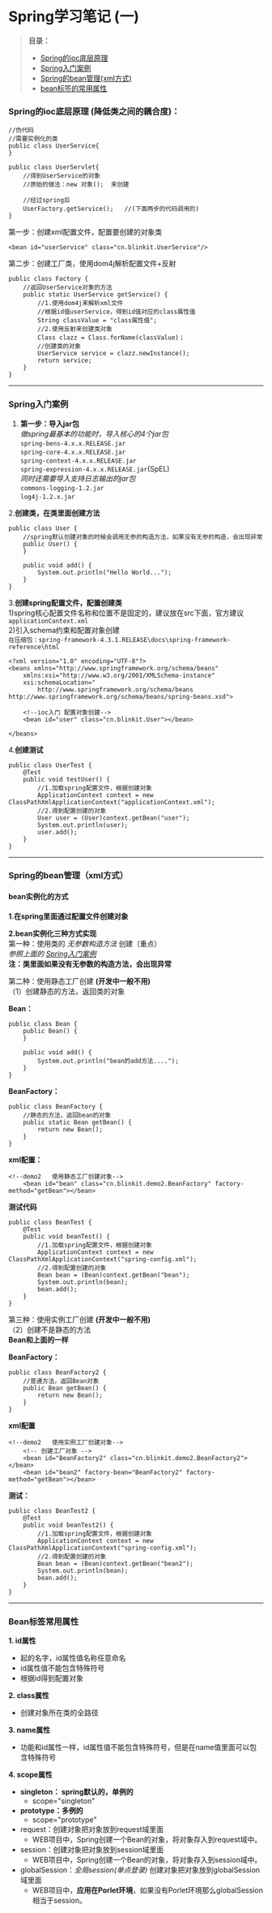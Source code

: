 ﻿# Spring学习笔记 (一)  

>**目录：**
> - [Spring的ioc底层原理](#Spring的ioc底层原理)
> - [Spring入门案例](#Spring入门案例)
> - [Spring的bean管理(xml方式)](#Spring的bean管理)
> - [bean标签的常用属性](#bean标签的常用属性) 

### Spring的ioc底层原理 (降低类之间的耦合度)：
```IOC原理-伪代码
//伪代码
//需要实例化的类
public class UserService{
}

public class UserServlet{
    //得到UserService的对象
    //原始的做法：new 对象();  来创建
    
    //经过spring后
    UserFactory.getService();   //(下面两步的代码调用的)
}
```

第一步：创建xml配置文件，配置要创建的对象类 
```  
<bean id="userService" class="cn.blinkit.UserService"/>
```  

第二步：创建工厂类，使用dom4j解析配置文件+反射  
```  
public class Factory {
    //返回UserService对象的方法
    public static UserService getService() {
        //1.使用dom4j来解析xml文件  
        //根据id值userService，得到id值对应的class属性值
        String classValue = "class属性值";
        //2.使用反射来创建类对象
        Class clazz = Class.forName(classValue)；
        //创建类的对象
        UserService service = clazz.newInstance();
        return service;
    }
}
```  
---
### Spring入门案例

1. **第一步：导入jar包**  
*做spring最基本的功能时，导入核心的4个jar包*  
`spring-bens-4.x.x.RELEASE.jar`    
`spring-core-4.x.x.RELEASE.jar`  
`spring-context-4.x.x.RELEASE.jar`  
`spring-expression-4.x.x.RELEASE.jar`(SpEL)   
*同时还需要导入支持日志输出的jar包*  
`commons-logging-1.2.jar`  
`log4j-1.2.x.jar`  

2.**创建类，在类里面创建方法**  

```
public class User {
    //spring默认创建对象的时候会调用无参的构造方法，如果没有无参的构造，会出现异常
    public User() {
    }
    
    public void add() {
        System.out.println("Hello World...");
    }
}
```  

3.**创建spring配置文件，配置创建类**    
    1)spring核心配置文件名称和位置不是固定的，建议放在src下面，官方建议`applicationContext.xml`  
    2)引入schema约束和配置对象创建  
`在压缩包：spring-framework-4.3.1.RELEASE\docs\spring-framework-reference\html`

```
<?xml version="1.0" encoding="UTF-8"?>
<beans xmlns="http://www.springframework.org/schema/beans"
    xmlns:xsi="http://www.w3.org/2001/XMLSchema-instance"
    xsi:schemaLocation="
        http://www.springframework.org/schema/beans http://www.springframework.org/schema/beans/spring-beans.xsd">

    <!--ioc入门 配置对象创建-->
    <bean id="user" class="cn.blinkit.User"></bean>

</beans>
```

4.**创建测试**
```
public class UserTest {
    @Test
    public void testUser() {
        //1.加载spring配置文件，根据创建对象
        ApplicationContext context = new ClassPathXmlApplicationContext("applicationContext.xml");
        //2.得到配置创建的对象
        User user = (User)context.getBean("user");
        System.out.println(user);
        user.add();
    }
}
```  

---  
### Spring的bean管理（xml方式）

#### bean实例化的方式  

**1.在spring里面通过配置文件创建对象**  

**2.bean实例化三种方式实现**  
第一种：使用类的 *无参数构造方法* 创建（重点）  
    *参照上面的 [Spring入门案例](#rumen)*  
    **注：类里面如果没有无参数的构造方法，会出现异常**  
    
第二种：使用静态工厂创建 **(开发中一般不用)**  
（1）创建静态的方法，返回类的对象  

**Bean：**  
```
public class Bean {
    public Bean() {
    }

    public void add() {
        System.out.println("bean的add方法....");
    }
}
``` 

**BeanFactory：**
```
public class BeanFactory {
    //静态的方法，返回bean的对象
    public static Bean getBean() {
        return new Bean();
    }
}
```

**xml配置：**  
```
<!--demo2   使用静态工厂创建对象-->
    <bean id="bean" class="cn.blinkit.demo2.BeanFactory" factory-method="getBean"></bean>
```  

**测试代码**  
```
public class BeanTest {
    @Test
    public void beanTest() {
        //1.加载spring配置文件，根据创建对象
        ApplicationContext context = new ClassPathXmlApplicationContext("spring-config.xml");
        //2.得到配置创建的对象
        Bean bean = (Bean)context.getBean("bean");
        System.out.println(bean);
        bean.add();
    }
}
```

第三种：使用实例工厂创建 **(开发中一般不用)**  
（2）创建不是静态的方法  
**Bean和上面的一样**  

**BeanFactory：**  
```
public class BeanFactory2 {
    //普通方法，返回Bean对象
    public Bean getBean() {
        return new Bean();
    }
}
```

**xml配置**
```
<!--demo2   使用实例工厂创建对象-->
    <!-- 创建工厂对象 -->
    <bean id="BeanFactory2" class="cn.blinkit.demo2.BeanFactory2"></bean>
    <bean id="bean2" factory-bean="BeanFactory2" factory-method="getBean"></bean>
```

**测试：**
```
public class BeanTest2 {
    @Test
    public void beanTest2() {
        //1.加载spring配置文件，根据创建对象
        ApplicationContext context = new ClassPathXmlApplicationContext("spring-config.xml");
        //2.得到配置创建的对象
        Bean bean = (Bean)context.getBean("bean2");
        System.out.println(bean);
        bean.add();
    }
}
```
---
### Bean标签常用属性

**1. id属性**

 - 起的名字，id属性值名称任意命名  
 - id属性值不能包含特殊符号
 - 根据id得到配置对象

**2. class属性**  

 - 创建对象所在类的全路径

**3. name属性**  

 - 功能和id属性一样，id属性值不能包含特殊符号，但是在name值里面可以包含特殊符号


**4. scope属性**  

 - **singleton： spring默认的，单例的**
    - scope="singleton"
 - **prototype：多例的**
    - scope="prototype"
 - request：创建对象把对象放到request域里面
    - WEB项目中，Spring创建一个Bean的对象，将对象存入到request域中。
 - session：创建对象把对象放到session域里面
    - WEB项目中，Spring创建一个Bean的对象，将对象存入到session域中。
 - globalSession：*全局session(单点登录)*   创建对象把对象放到globalSession域里面
    - WEB项目中，**应用在Porlet环境**，如果没有Porlet环境那么globalSession相当于session。
